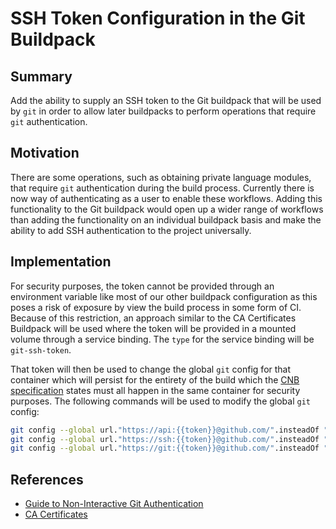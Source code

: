# SSH Token Configuration in the Git Buildpack

## Summary

Add the ability to supply an SSH token to the Git buildpack that will be used
by `git` in order to allow later buildpacks to perform operations that require
`git` authentication.

## Motivation

There are some operations, such as obtaining private language modules, that
require `git` authentication during the build process. Currently there is now
way of authenticating as a user to enable these workflows. Adding this
functionality to the Git buildpack would open up a wider range of workflows
than adding the functionality on an individual buildpack basis and make the
ability to add SSH authentication to the project universally. 

## Implementation

For security purposes, the token cannot be provided through an environment
variable like most of our other buildpack configuration as this poses a risk of
exposure by view the build process in some form of CI. Because of this
restriction, an approach similar to the CA Certificates Buildpack will be used
where the token will be provided in a mounted volume through a service binding.
The `type` for the service binding will be `git-ssh-token`.

That token will then be used to change the global `git` config for that
container which will persist for the entirety of the build which the [CNB
specification](https://github.com/buildpacks/spec/blob/main/buildpack.md#requirements)
states must all happen in the same container for security purposes. The
following commands will be used to modify the global `git` config:
```bash
git config --global url."https://api:{{token}}@github.com/".insteadOf "https://github.com/"
git config --global url."https://ssh:{{token}}@github.com/".insteadOf "ssh://git@github.com/"
git config --global url."https://git:{{token}}@github.com/".insteadOf "git@github.com:"
```

## References

- [Guide to Non-Interactive Git Authentication](https://coolaj86.com/articles/vanilla-devops-git-credentials-cheatsheet/)
- [CA Certificates](https://github.com/paketo-buildpacks/ca-certificates)
